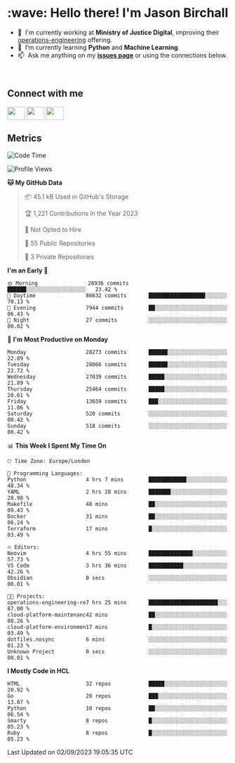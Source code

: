 <h1 align="left" id="jason-title">:wave: Hello there! I'm Jason Birchall</h1>

- :office: &nbsp;I'm currently working at **Ministry of Justice Digital**, improving their [operations-engineering](https://github.com/ministryofjustice/operations-engineering) offering.
- :seedling: &nbsp;I’m currently learning **Python** and **Machine Learning**.
- :mailbox: &nbsp;Ask me anything on my **[issues page]** or using the connections below.


<br>

<h2>Connect with me</h2>
<p>
<a href="https://twitter.com/jsonBirchall" target="blank"><img align="center" src="https://cdn.jsdelivr.net/npm/simple-icons@3.0.1/icons/twitter.svg" alt="" height="30" width="40" /></a>
<a href="https://keybase.io/json0" target="blank"><img align="center" src="https://cdn.jsdelivr.net/npm/simple-icons@3.0.1/icons/keybase.svg" alt="" height="30" width="40" /></a>
<a href="https://www.reddit.com/user/kakorate" target="blank"><img align="center" src="https://cdn.jsdelivr.net/npm/simple-icons@3.0.1/icons/reddit.svg" alt="" height="30" width="40" /></a>
</p>

<h2>Metrics</h2>

<!--START_SECTION:waka-->
![Code Time](http://img.shields.io/badge/Code%20Time-1%2C198%20hrs%2055%20mins-blue)

![Profile Views](http://img.shields.io/badge/Profile%20Views-0-blue)

**🐱 My GitHub Data** 

> 📦 45.1 kB Used in GitHub's Storage 
 > 
> 🏆 1,221 Contributions in the Year 2023
 > 
> 🚫 Not Opted to Hire
 > 
> 📜 55 Public Repositories 
 > 
> 🔑 3 Private Repositories 
 > 
**I'm an Early 🐤** 

```text
🌞 Morning                28936 commits       ██████░░░░░░░░░░░░░░░░░░░   23.42 % 
🌆 Daytime                86632 commits       ██████████████████░░░░░░░   70.13 % 
🌃 Evening                7944 commits        ██░░░░░░░░░░░░░░░░░░░░░░░   06.43 % 
🌙 Night                  27 commits          ░░░░░░░░░░░░░░░░░░░░░░░░░   00.02 % 
```
📅 **I'm Most Productive on Monday** 

```text
Monday                   28273 commits       ██████░░░░░░░░░░░░░░░░░░░   22.89 % 
Tuesday                  28066 commits       ██████░░░░░░░░░░░░░░░░░░░   22.72 % 
Wednesday                27039 commits       █████░░░░░░░░░░░░░░░░░░░░   21.89 % 
Thursday                 25464 commits       █████░░░░░░░░░░░░░░░░░░░░   20.61 % 
Friday                   13659 commits       ███░░░░░░░░░░░░░░░░░░░░░░   11.06 % 
Saturday                 520 commits         ░░░░░░░░░░░░░░░░░░░░░░░░░   00.42 % 
Sunday                   518 commits         ░░░░░░░░░░░░░░░░░░░░░░░░░   00.42 % 
```


📊 **This Week I Spent My Time On** 

```text
🕑︎ Time Zone: Europe/London

💬 Programming Languages: 
Python                   4 hrs 7 mins        ████████████░░░░░░░░░░░░░   48.34 % 
YAML                     2 hrs 28 mins       ███████░░░░░░░░░░░░░░░░░░   28.98 % 
Makefile                 48 mins             ██░░░░░░░░░░░░░░░░░░░░░░░   09.43 % 
Docker                   31 mins             ██░░░░░░░░░░░░░░░░░░░░░░░   06.24 % 
Terraform                17 mins             █░░░░░░░░░░░░░░░░░░░░░░░░   03.49 % 

🔥 Editors: 
Neovim                   4 hrs 55 mins       ██████████████░░░░░░░░░░░   57.73 % 
VS Code                  3 hrs 36 mins       ███████████░░░░░░░░░░░░░░   42.26 % 
Obsidian                 0 secs              ░░░░░░░░░░░░░░░░░░░░░░░░░   00.01 % 

🐱‍💻 Projects: 
operations-engineering-re7 hrs 25 mins       ██████████████████████░░░   87.00 % 
cloud-platform-maintenanc42 mins             ██░░░░░░░░░░░░░░░░░░░░░░░   08.26 % 
cloud-platform-environmen17 mins             █░░░░░░░░░░░░░░░░░░░░░░░░   03.49 % 
dotfiles.nosync          6 mins              ░░░░░░░░░░░░░░░░░░░░░░░░░   01.23 % 
Unknown Project          0 secs              ░░░░░░░░░░░░░░░░░░░░░░░░░   00.01 % 
```

**I Mostly Code in HCL** 

```text
HTML                     32 repos            █████░░░░░░░░░░░░░░░░░░░░   20.92 % 
Go                       20 repos            ███░░░░░░░░░░░░░░░░░░░░░░   13.07 % 
Python                   10 repos            ██░░░░░░░░░░░░░░░░░░░░░░░   06.54 % 
Smarty                   8 repos             █░░░░░░░░░░░░░░░░░░░░░░░░   05.23 % 
Ruby                     8 repos             █░░░░░░░░░░░░░░░░░░░░░░░░   05.23 % 
```




 Last Updated on 02/09/2023 19:05:35 UTC
<!--END_SECTION:waka-->

<!-- links -->

[issues page]: https://github.com/jasonBirchall/jasonBirchall/issues "jasonBirchall/issues"
